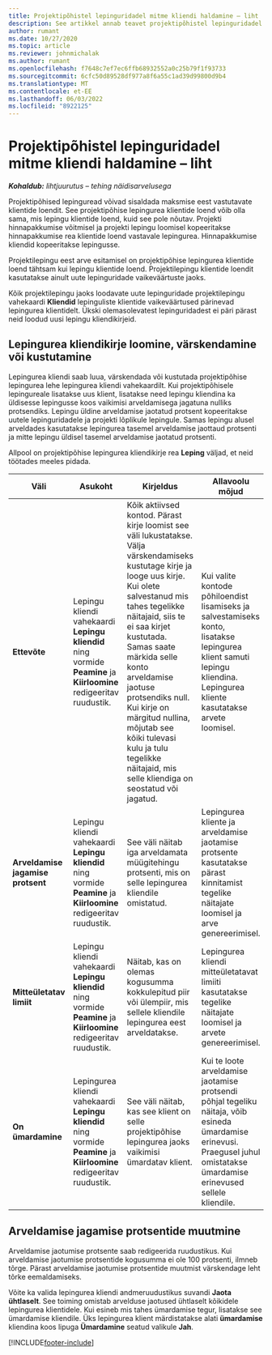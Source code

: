 ```yaml
---
title: Projektipõhistel lepinguridadel mitme kliendi haldamine – liht
description: See artikkel annab teavet projektipõhistel lepinguridadel mitme kliendi haldamise kohta.
author: rumant
ms.date: 10/27/2020
ms.topic: article
ms.reviewer: johnmichalak
ms.author: rumant
ms.openlocfilehash: f7648c7ef7ec6ffb68932552a0c25b79f1f93733
ms.sourcegitcommit: 6cfc50d89528df977a8f6a55c1ad39d99800d9b4
ms.translationtype: MT
ms.contentlocale: et-EE
ms.lasthandoff: 06/03/2022
ms.locfileid: "8922125"
---
```

# <a name="manage-multiple-customers-on-project-based-contract-lines---lite"></a>Projektipõhistel lepinguridadel mitme kliendi haldamine – liht

_**Kohaldub:** lihtjuurutus – tehing näidisarvelusega_

Projektipõhised lepinguread võivad sisaldada maksmise eest vastutavate klientide loendit. See projektipõhise lepingurea klientide loend võib olla sama, mis lepingu klientide loend, kuid see pole nõutav. Projekti hinnapakkumise võitmisel ja projekti lepingu loomisel kopeeritakse hinnapakkumise rea klientide loend vastavale lepingurea. Hinnapakkumise kliendid kopeeritakse lepingusse.

Projektilepingu eest arve esitamisel on projektipõhise lepingurea klientide loend tähtsam kui lepingu klientide loend. Projektilepingu klientide loendit kasutatakse ainult uute lepinguridade vaikeväärtuste jaoks.

Kõik projektilepingu jaoks loodavate uute lepinguridade projektilepingu vahekaardi **Kliendid** lepinguliste klientide vaikeväärtused pärinevad lepingurea klientidelt. Ükski olemasolevatest lepinguridadest ei päri pärast neid loodud uusi lepingu kliendikirjeid.

## <a name="create-update-or-delete-a-contract-line-customer-record"></a>Lepingurea kliendikirje loomine, värskendamine või kustutamine

Lepingurea kliendi saab luua, värskendada või kustutada projektipõhise lepingurea lehe lepingurea kliendi vahekaardilt. Kui projektipõhisele lepingureale lisatakse uus klient, lisatakse need lepingu kliendina ka üldisesse lepingusse koos vaikimisi arveldamisega jagatuna nulliks protsendiks. Lepingu üldine arveldamise jaotatud protsent kopeeritakse uutele lepinguridadele ja projekti lõplikule lepingule. Samas lepingu alusel arveldades kasutatakse lepingurea tasemel arveldamise jaottaud protsenti ja mitte lepingu üldisel tasemel arveldamise jaotatud protsenti.

Allpool on projektipõhise lepingurea kliendikirje rea **Leping** väljad, et neid töötades meeles pidada.

| Väli | Asukoht | Kirjeldus | Allavoolu mõjud |
| --- | --- | --- | --- |
| **Ettevõte** | Lepingu kliendi vahekaardi **Lepingu kliendid** ning vormide **Peamine** ja **Kiirloomine** redigeeritav ruudustik. | Kõik aktiivsed kontod. Pärast kirje loomist see väli lukustatakse. Välja värskendamiseks kustutage kirje ja looge uus kirje. Kui olete salvestanud mis tahes tegelikke näitajaid, siis te ei saa kirjet kustutada. Samas saate märkida selle konto arveldamise jaotuse protsendiks null. Kui kirje on märgitud nullina, mõjutab see kõiki tulevasi kulu ja tulu tegelikke näitajaid, mis selle kliendiga on seostatud või jagatud. | Kui valite kontode põhiloendist lisamiseks ja salvestamiseks konto, lisatakse lepingurea klient samuti lepingu kliendina. Lepingurea kliente kasutatakse arvete loomisel. |
| **Arveldamise jagamise protsent** | Lepingu kliendi vahekaardi **Lepingu kliendid** ning vormide **Peamine** ja **Kiirloomine** redigeeritav ruudustik. | See väli näitab iga arveldamata müügitehingu protsenti, mis on selle lepingurea kliendile omistatud. | Lepingurea kliente ja arveldamise jaotamise protsente kasutatakse pärast kinnitamist tegelike näitajate loomisel ja arve genereerimisel. |
| **Mitteületatav limiit** | Lepingu kliendi vahekaardi **Lepingu kliendid** ning vormide **Peamine** ja **Kiirloomine** redigeeritav ruudustik. | Näitab, kas on olemas kogusumma kokkulepitud piir või ülempiir, mis sellele kliendile lepingurea eest arveldatakse. | Lepingurea kliendi mitteületatavat limiiti kasutatakse tegelike näitajate loomisel ja arvete genereerimisel. |
| **On ümardamine** | Lepingurea kliendi vahekaardi **Lepingu kliendid** ning vormide **Peamine** ja **Kiirloomine** redigeeritav ruudustik. | See väli näitab, kas see klient on selle projektipõhise lepingurea jaoks vaikimisi ümardatav klient. | Kui te loote arveldamise jaotamise protsendi põhjal tegeliku näitaja, võib esineda ümardamise erinevusi. Praegusel juhul omistatakse ümardamise erinevused sellele kliendile. |

## <a name="edit-billing-split-percentages"></a>Arveldamise jagamise protsentide muutmine

Arveldamise jaotumise protsente saab redigeerida ruudustikus. Kui arveldamise jaotumise protsentide kogusumma ei ole 100 protsenti, ilmneb tõrge. Pärast arveldamise jaotumise protsentide muutmist värskendage leht tõrke eemaldamiseks.

Võite ka valida lepingurea kliendi andmeruudustikus suvandi **Jaota ühtlaselt**. See toiming omistab arvelduse jaotused ühtlaselt kõikidele lepingurea klientidele. Kui esineb mis tahes ümardamise tegur, lisatakse see ümardamise kliendile. Üks lepingurea klient märdistatakse alati **ümardamise** kliendina koos lipuga **Ümardamine** seatud valikule **Jah**.


[!INCLUDE[footer-include](../../includes/footer-banner.md)]